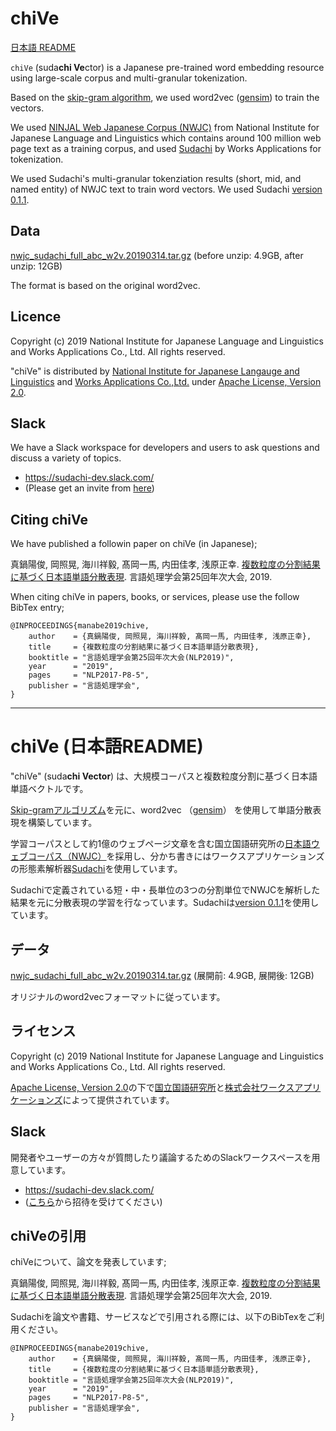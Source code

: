 # chiVe

[日本語 README](#chive-日本語readme)

`chiVe` (suda**chi Ve**ctor) is a Japanese pre-trained word embedding resource using large-scale corpus and multi-granular tokenization.

Based on the [skip-gram algorithm](https://arxiv.org/abs/1301.3781), we used word2vec ([gensim](https://radimrehurek.com/gensim/)) to train  the vectors.

We used [NINJAL Web Japanese Corpus (NWJC)](https://pj.ninjal.ac.jp/corpus_center/nwjc/) from National Institute for Japanese Language and Linguistics which contains around 100 million web page text as a training corpus, and used [Sudachi](https://github.com/WorksApplications/Sudachi) by Works Applications for tokenization.

We used Sudachi's multi-granular tokenziation results (short, mid, and named entity) of NWJC text to train word vectors.
We used Sudachi [version 0.1.1](https://github.com/WorksApplications/Sudachi/releases/tag/v0.1.1).

## Data

[nwjc_sudachi_full_abc_w2v.20190314.tar.gz](https://object-storage.tyo2.conoha.io/v1/nc_2520839e1f9641b08211a5c85243124a/word_vector/nwjc.sudachi_full_abc_w2v.20190314.tar.gz) (before unzip: 4.9GB, after unzip: 12GB)

The format is based on the original word2vec.

## Licence

Copyright (c) 2019 National Institute for Japanese Language and Linguistics and Works Applications Co., Ltd. All rights reserved.

"chiVe" is distributed by [National Institute for Japanese Langauge and Linguistics](https://www.ninjal.ac.jp/) and [Works Applications Co.,Ltd.](https://www.worksap.co.jp/) under [Apache License, Version 2.0](https://www.apache.org/licenses/LICENSE-2.0).

## Slack

We have a Slack workspace for developers and users to ask questions and discuss a variety of topics.

- https://sudachi-dev.slack.com/
- (Please get an invite from [here](https://join.slack.com/t/sudachi-dev/shared_invite/enQtMzg2NTI2NjYxNTUyLTMyYmNkZWQ0Y2E5NmQxMTI3ZGM3NDU0NzU4NGE1Y2UwYTVmNTViYjJmNDI0MWZiYTg4ODNmMzgxYTQ3ZmI2OWU))


## Citing chiVe

We have published a followin paper on chiVe (in Japanese);

真鍋陽俊, 岡照晃, 海川祥毅, 髙岡一馬, 内田佳孝, 浅原正幸. [複数粒度の分割結果に基づく日本語単語分散表現](https://www.anlp.jp/proceedings/annual_meeting/2019/pdf_dir/P8-5.pdf). 言語処理学会第25回年次大会, 2019.

When citing chiVe in papers, books, or services, please use the follow BibTex entry;

```
@INPROCEEDINGS{manabe2019chive,
    author    = {真鍋陽俊, 岡照晃, 海川祥毅, 髙岡一馬, 内田佳孝, 浅原正幸},
    title     = {複数粒度の分割結果に基づく日本語単語分散表現},
    booktitle = "言語処理学会第25回年次大会(NLP2019)",
    year      = "2019",
    pages     = "NLP2017-P8-5",
    publisher = "言語処理学会",
}
```

***


# chiVe (日本語README)

"chiVe" (suda**chi Vector**) は、大規模コーパスと複数粒度分割に基づく日本語単語ベクトルです。

[Skip-gramアルゴリズム](https://arxiv.org/abs/1301.3781)を元に、word2vec （[gensim](https://radimrehurek.com/gensim/)） を使用して単語分散表現を構築しています。

学習コーパスとして約1億のウェブページ文章を含む国立国語研究所の[日本語ウェブコーパス（NWJC）](https://pj.ninjal.ac.jp/corpus_center/nwjc/)を採用し、分かち書きにはワークスアプリケーションズの形態素解析器[Sudachi](https://github.com/WorksApplications/Sudachi)を使用しています。

Sudachiで定義されている短・中・長単位の3つの分割単位でNWJCを解析した結果を元に分散表現の学習を行なっています。Sudachiは[version 0.1.1](https://github.com/WorksApplications/Sudachi/releases/tag/v0.1.1)を使用しています。
 
## データ

[nwjc_sudachi_full_abc_w2v.20190314.tar.gz](https://object-storage.tyo2.conoha.io/v1/nc_2520839e1f9641b08211a5c85243124a/word_vector/nwjc.sudachi_full_abc_w2v.20190314.tar.gz) (展開前: 4.9GB, 展開後: 12GB)

オリジナルのword2vecフォーマットに従っています。

## ライセンス

Copyright (c) 2019 National Institute for Japanese Language and Linguistics and Works Applications Co., Ltd. All rights reserved.

[Apache License, Version 2.0]((https://www.apache.org/licenses/LICENSE-2.0))の下で[国立国語研究所](https://www.ninjal.ac.jp/)と[株式会社ワークスアプリケーションズ](https://www.worksap.co.jp/)によって提供されています。

## Slack

開発者やユーザーの方々が質問したり議論するためのSlackワークスペースを用意しています。

- https://sudachi-dev.slack.com/
- ([こちら](https://join.slack.com/t/sudachi-dev/shared_invite/enQtMzg2NTI2NjYxNTUyLTMyYmNkZWQ0Y2E5NmQxMTI3ZGM3NDU0NzU4NGE1Y2UwYTVmNTViYjJmNDI0MWZiYTg4ODNmMzgxYTQ3ZmI2OWU)から招待を受けてください)

## chiVeの引用

chiVeについて、論文を発表しています;

真鍋陽俊, 岡照晃, 海川祥毅, 髙岡一馬, 内田佳孝, 浅原正幸. [複数粒度の分割結果に基づく日本語単語分散表現](https://www.anlp.jp/proceedings/annual_meeting/2019/pdf_dir/P8-5.pdf). 言語処理学会第25回年次大会, 2019.

Sudachiを論文や書籍、サービスなどで引用される際には、以下のBibTexをご利用ください。

```
@INPROCEEDINGS{manabe2019chive,
    author    = {真鍋陽俊, 岡照晃, 海川祥毅, 髙岡一馬, 内田佳孝, 浅原正幸},
    title     = {複数粒度の分割結果に基づく日本語単語分散表現},
    booktitle = "言語処理学会第25回年次大会(NLP2019)",
    year      = "2019",
    pages     = "NLP2017-P8-5",
    publisher = "言語処理学会",
}
```

